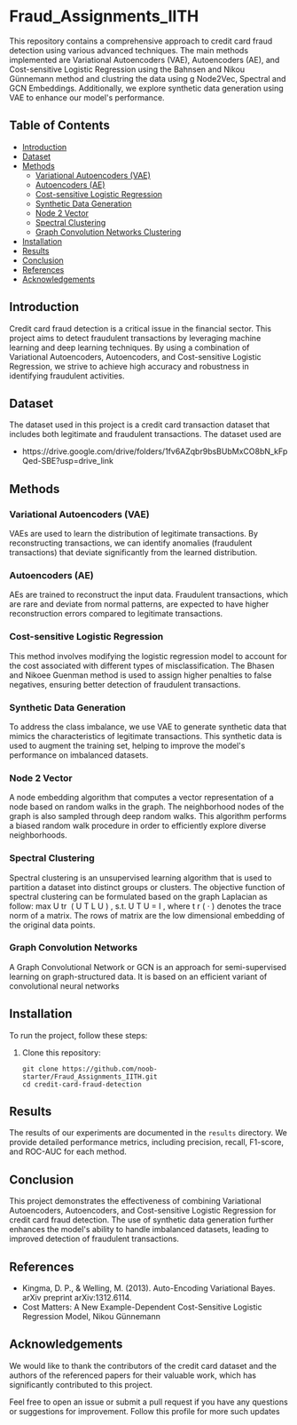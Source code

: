 # Fraud_Assignments_IITH

   <p>This repository contains a comprehensive approach to credit card fraud detection using various advanced techniques. The main methods implemented are Variational Autoencoders (VAE), Autoencoders (AE), and Cost-sensitive Logistic Regression using the Bahnsen and Nikou Günnemann method and clustring the data using g Node2Vec, Spectral and GCN Embeddings. Additionally, we explore synthetic data generation using VAE to enhance our model's performance.</p>

   <h2>Table of Contents</h2>
    <ul>
        <li><a href="#introduction">Introduction</a></li>
        <li><a href="#dataset">Dataset</a></li>
        <li><a href="#methods">Methods</a>
            <ul>
                <li><a href="#variational-autoencoders-vae">Variational Autoencoders (VAE)</a></li>
                <li><a href="#autoencoders-ae">Autoencoders (AE)</a></li>
                <li><a href="#cost-sensitive-logistic-regression">Cost-sensitive Logistic Regression</a></li>
                <li><a href="#synthetic-data-generation">Synthetic Data Generation</a></li>
               <li><a href="#node2vec">Node 2 Vector</a></li>
               <li><a href="#spectral">Spectral Clustering </a></li>
               <li><a href="#gcn">Graph Convolution Networks Clustering</a></li>
            </ul>
        </li>
        <li><a href="#installation">Installation</a></li>
        <li><a href="#results">Results</a></li>
        <li><a href="#conclusion">Conclusion</a></li>
        <li><a href="#references">References</a></li>
        <li><a href="#acknowledgements">Acknowledgements</a></li>
    </ul>

   <h2 id="introduction">Introduction</h2>
    <p>Credit card fraud detection is a critical issue in the financial sector. This project aims to detect fraudulent transactions by leveraging machine learning and deep learning techniques. By using a combination of Variational Autoencoders, Autoencoders, and Cost-sensitive Logistic Regression, we strive to achieve high accuracy and robustness in identifying fraudulent activities.</p>

   <h2 id="dataset">Dataset</h2>
    <p>The dataset used in this project is a credit card transaction dataset that includes both legitimate and fraudulent transactions. The dataset used are </p>
    <ul>
       <li>https://drive.google.com/drive/folders/1fv6AZqbr9bsBUbMxCO8bN_kFpQed-SBE?usp=drive_link</li>
    </ul>

   <h2 id="methods">Methods</h2>
    <h3 id="variational-autoencoders-vae">Variational Autoencoders (VAE)</h3>
    <p>VAEs are used to learn the distribution of legitimate transactions. By reconstructing transactions, we can identify anomalies (fraudulent transactions) that deviate significantly from the learned distribution.</p>

   <h3 id="autoencoders-ae">Autoencoders (AE)</h3>
    <p>AEs are trained to reconstruct the input data. Fraudulent transactions, which are rare and deviate from normal patterns, are expected to have higher reconstruction errors compared to legitimate transactions.</p>

   <h3 id="cost-sensitive-logistic-regression">Cost-sensitive Logistic Regression</h3>
    <p>This method involves modifying the logistic regression model to account for the cost associated with different types of misclassification. The Bhasen and Nikoee Guenman method is used to assign higher penalties to false negatives, ensuring better detection of fraudulent transactions.</p>

   <h3 id="synthetic-data-generation">Synthetic Data Generation</h3>
    <p>To address the class imbalance, we use VAE to generate synthetic data that mimics the characteristics of legitimate transactions. This synthetic data is used to augment the training set, helping to improve the model's performance on imbalanced datasets.</p>

<h3 id="node2vec">Node 2 Vector</h3>
    <p> A node embedding algorithm that computes a vector representation of a node based on random walks in the graph. The neighborhood nodes of the graph is also sampled through deep random walks. This algorithm performs a biased random walk procedure in order to efficiently explore diverse neighborhoods.  </p>
 <h3 id="spectral">Spectral Clustering </h3>
    <p>Spectral clustering is an unsupervised learning algorithm that is used to partition a dataset into distinct groups or clusters. The objective function of spectral clustering can be formulated based on the graph Laplacian as follow: max U tr ⁡ ( U T L U ) , s.t. U T U = I , where t r ( ⋅ ) denotes the trace norm of a matrix. The rows of matrix are the low dimensional embedding of the original data points. </p>

   <h3 id="gcn">Graph Convolution Networks</h3>
    <p>A Graph Convolutional Network or GCN is an approach for semi-supervised learning on graph-structured data. It is based on an efficient variant of convolutional neural networks </p>
    
   <h2 id="installation">Installation</h2>
    <p>To run the project, follow these steps:</p>
    <ol>
        <li>Clone this repository:
            <pre><code>git clone https://github.com/noob-starter/Fraud_Assignments_IITH.git
cd credit-card-fraud-detection</code></pre>
        </li>
    </ol>

   <h2 id="results">Results</h2>
    <p>The results of our experiments are documented in the <code>results</code> directory. We provide detailed performance metrics, including precision, recall, F1-score, and ROC-AUC for each method.</p>

   <h2 id="conclusion">Conclusion</h2>
    <p>This project demonstrates the effectiveness of combining Variational Autoencoders, Autoencoders, and Cost-sensitive Logistic Regression for credit card fraud detection. The use of synthetic data generation further enhances the model's ability to handle imbalanced datasets, leading to improved detection of fraudulent transactions.</p>

   <h2 id="references">References</h2>
    <ul>
        <li>Kingma, D. P., & Welling, M. (2013). Auto-Encoding Variational Bayes. arXiv preprint arXiv:1312.6114.</li>
       <li>Cost Matters: A New Example-Dependent Cost-Sensitive Logistic Regression Model, Nikou Günnemann
</li></ul>

   <h2 id="acknowledgements">Acknowledgements</h2>
    <p>We would like to thank the contributors of the credit card dataset and the authors of the referenced papers for their valuable work, which has significantly contributed to this project.</p>

   <p>Feel free to open an issue or submit a pull request if you have any questions or suggestions for improvement. Follow this profile for more such updates </p>
